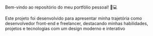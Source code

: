 Bem-vindo ao repositório do meu portfólio pessoal! 🎨💻

Este projeto foi desenvolvido para apresentar minha trajetória como desenvolvedor front-end e freelancer, destacando minhas habilidades, projetos e tecnologias com um design moderno e interativo 
 
